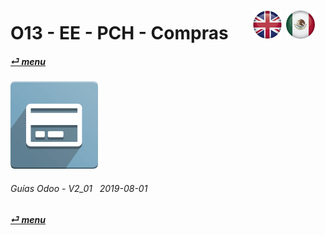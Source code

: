# O13 - EE - PCH - Compras &nbsp;&nbsp;&nbsp;&nbsp; [![en-uk](/doc/img/en-uk_flag_button_small.png)](/en-uk/o13/ee/pch/en-uk-o13-ee-pch-purchasing-guides.md) [ ![es-mx](/doc/img/es-mx_flag_button_small.png)](/es-mx/o13/ee/pch/es-mx-o13-ee-pch-purchasing-guides.md)
#### [_&#x23CE; menu_](/es-mx/o13/ee/es-mx-o13-ee-guides-menu.md)  
### ![pch](/doc/img/purchase.png)
	
###### Guías Odoo - V2_01 &nbsp; 2019-08-01  
**[_&#x23CE; menu_](/es-mx/o13/ee/es-mx-o13-ee-guides-menu.md)**  
